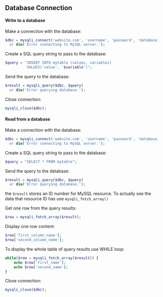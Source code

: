 ## Database Connection

#### Write to a database
Make a connection with the database:
```PHP
$dbc = mysqli_connect('website.com', 'username', 'password', 'database_name')
  or die('Error connecting to MySQL server.'); 
```
Create a SQL query string to pass to the database:
```PHP
$query = "INSERT INTO mytable (values, variables)
          VALUES('value', '$variable')";
```
Send the query to the database:
```PHP
$result = mysqli_query($dbc, $query)
  or die('Error querying database.');
```
Close connection:
```PHP
mysqli_close($dbc);
```

#### Read from a database
Make a connection with the database:
```PHP
$dbc = mysqli_connect('website.com', 'username', 'password', 'database_name')
  or die('Error connecting to MySQL server.'); 
```
Create a SQL query string to pass to the database:
```PHP
$query = "SELECT * FROM mytable";
```
Send the query to the database:
```PHP
$result = mysqli_query($dbc, $query)
  or die('Error querying database.');
```
the `$result` stores an ID number for MySQL resource. To actually see the data that resource ID has use `mysqli_fetch_array()`

Get one row from the query results:
```PHP
$row = mysqli_fetch_array($result);
```
Display one row content:
```PHP
$row['first_column_name'];
$row['second_column_name'];
```
To display the whole table of query results use WHILE loop:
```PHP
while($row = mysqli_fetch_array($result)) {
    echo $row['first_name'];
    echo $row['second_name'];
}
```
Close connection:
```PHP
mysqli_close($dbc);
```
